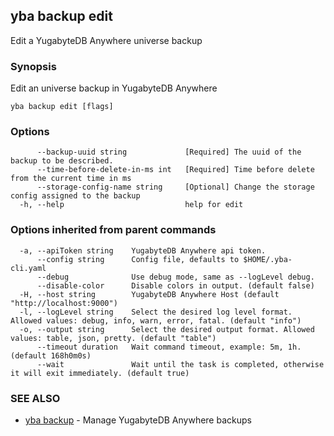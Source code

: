 ## yba backup edit

Edit a YugabyteDB Anywhere universe backup

### Synopsis

Edit an universe backup in YugabyteDB Anywhere

```
yba backup edit [flags]
```

### Options

```
      --backup-uuid string             [Required] The uuid of the backup to be described.
      --time-before-delete-in-ms int   [Required] Time before delete from the current time in ms
      --storage-config-name string     [Optional] Change the storage config assigned to the backup
  -h, --help                           help for edit
```

### Options inherited from parent commands

```
  -a, --apiToken string    YugabyteDB Anywhere api token.
      --config string      Config file, defaults to $HOME/.yba-cli.yaml
      --debug              Use debug mode, same as --logLevel debug.
      --disable-color      Disable colors in output. (default false)
  -H, --host string        YugabyteDB Anywhere Host (default "http://localhost:9000")
  -l, --logLevel string    Select the desired log level format. Allowed values: debug, info, warn, error, fatal. (default "info")
  -o, --output string      Select the desired output format. Allowed values: table, json, pretty. (default "table")
      --timeout duration   Wait command timeout, example: 5m, 1h. (default 168h0m0s)
      --wait               Wait until the task is completed, otherwise it will exit immediately. (default true)
```

### SEE ALSO

* [yba backup](yba_backup.md)	 - Manage YugabyteDB Anywhere backups

